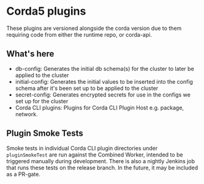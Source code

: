 # Corda5 plugins

These plugins are versioned alongside the corda version due to them requiring code from either the runtime repo, or
corda-api. 

## What's here
* db-config: Generates the initial db schema(s) for the cluster to later be applied to the cluster
* initial-config: Generates the initial values to be inserted into the config schema after it's been set up to be 
  applied to the cluster
* secret-config: Generates encrypted secrets for use in the configs we set up for the cluster
* Corda CLI plugins: Plugins for Corda CLI Plugin Host e.g. package, network.

## Plugin Smoke Tests
Smoke tests in individual Corda CLI plugin directories under `pluginSmokeTest` are run against the Combined Worker, intended to be triggered manually during development. There is also a nightly Jenkins job that runs these tests on the release branch. In the future, it may be included as a PR-gate.
